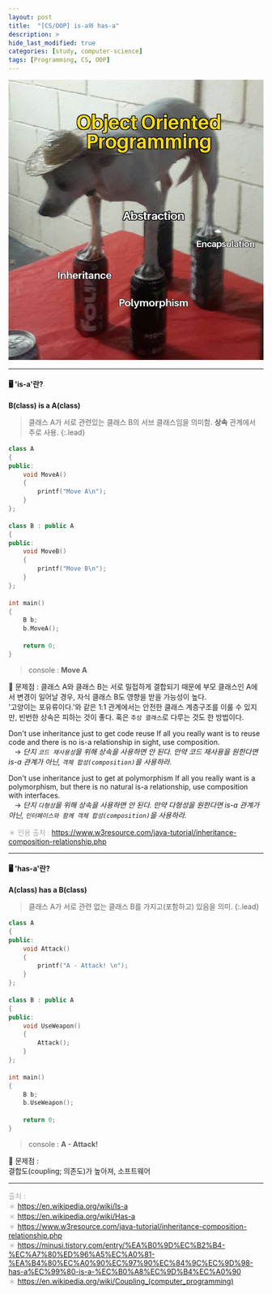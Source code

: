 ```yaml
---
layout: post
title:  "[CS/OOP] is-a와 has-a"
description: > 
hide_last_modified: true
categories: [study, computer-science]
tags: [Programming, CS, OOP]
---
```


<p align="center">
  <img src="../../../assets/img/blog/computer_science/oop.png">
</p>

-----

#### 🖥️ 'is-a'란?

**B(class) is a A(class)** 
> 클래스 A가 서로 관련있는 클래스 B의 서브 클래스임을 의미함.
**상속** 관계에서 주로 사용.
{:.lead}

```cpp
class A
{
public:
	void MoveA()
    {
    	printf("Move A\n");
    }
};

class B : public A
{
public:
	void MoveB()
    {
    	printf("Move B\n");
    }
};

int main()
{
	B b;
    b.MoveA();
    
	return 0;
}
```
> console :
**Move A**

🚨 문제점 : 클래스 A와 클래스 B는 서로 밀접하게 결합되기 때문에 부모 클래스인 A에서 변경이 일어날 경우, 자식 클래스 B도 영향을 받을 가능성이 높다.<br>
'고양이는 포유류이다.'와 같은 1:1 관계에서는 안전한 클래스 계층구조를 이룰 수 있지만, 빈번한 상속은 피하는 것이 좋다.
혹은 `추상 클래스`로 다루는 것도 한 방법이다.

>
Don't use inheritance just to get code reuse If all you really want is to reuse code and there is no is-a relationship in sight, use composition. <br>
&nbsp;&nbsp; → _단지 `코드 재사용성`을 위해 상속을 사용하면 안 된다. 만약 코드 재사용을 원한다면 is-a 관계가 아닌, `객체 합성(composition)`을 사용하라._

> 
Don't use inheritance just to get at polymorphism If all you really want is a polymorphism, but there is no natural is-a relationship, use composition with interfaces. <br>
&nbsp;&nbsp; → _단지 `다형성`을 위해 상속을 사용하면 안 된다. 만약 다형성을 원한다면 is-a 관계가 아닌, `인터페이스와 함께 객체 합성(composition)`을 사용하라._

<span style="color:darkgray; font-size:14px;">＊ 인용 출처 : https://www.w3resource.com/java-tutorial/inheritance-composition-relationship.php </span>

---

#### 🖥️ 'has-a'란?
**A(class) has a B(class)** 
> 클래스 A가 서로 관련 없는 클래스 B를 가지고(포함하고) 있음을 의미.
{:.lead}

```cpp
class A
{
public:
	void Attack()
    {
    	printf("A - Attack! \n");
    }
};

class B : public A
{
public:
	void UseWeapon()
    {
    	Attack();
    }
};

int main()
{
	B b;
    b.UseWeapon();
    
	return 0;
}
```
> console :
**A - Attack!** 

🚨 문제점 : <br>
결합도(coupling; 의존도)가 높아져, 소프트웨어 


-----
<span style="color : darkgray;">출처 : <br>
＊ https://en.wikipedia.org/wiki/Is-a <br>
＊ https://en.wikipedia.org/wiki/Has-a <br>
＊ https://www.w3resource.com/java-tutorial/inheritance-composition-relationship.php <br>
＊ https://minusi.tistory.com/entry/%EA%B0%9D%EC%B2%B4-%EC%A7%80%ED%96%A5%EC%A0%81-%EA%B4%80%EC%A0%90%EC%97%90%EC%84%9C%EC%9D%98-has-a%EC%99%80-is-a-%EC%B0%A8%EC%9D%B4%EC%A0%90 <br>
＊ https://en.wikipedia.org/wiki/Coupling_(computer_programming) <br>
</span>